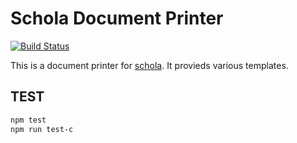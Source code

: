 # Schola Document Printer

[![Build Status](https://travis-ci.org/chunyenHuang/schola-doc-printer.svg?branch=master)](https://travis-ci.org/chunyenHuang/schola-doc-printer)

This is a document printer for [schola](https://github.com/chunyenHuang/schola). It provieds various templates.

## TEST

```bash
npm test
npm run test-c
```
